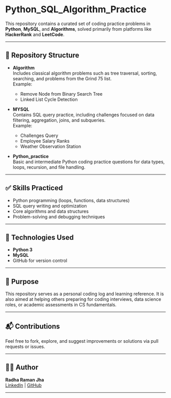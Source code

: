 # Python_SQL_Algorithm_Practice

This repository contains a curated set of coding practice problems in **Python**, **MySQL**, and **Algorithms**, solved primarily from platforms like **HackerRank** and **LeetCode**.

---

## 📁 Repository Structure

- **Algorithm**  
  Includes classical algorithm problems such as tree traversal, sorting, searching, and problems from the Grind 75 list.  
  Example:  
  - Remove Node from Binary Search Tree  
  - Linked List Cycle Detection  

- **MYSQL**  
  Contains SQL query practice, including challenges focused on data filtering, aggregation, joins, and subqueries.  
  Example:  
  - Challenges Query  
  - Employee Salary Ranks  
  - Weather Observation Station  

- **Python_practice**  
  Basic and intermediate Python coding practice questions for data types, loops, recursion, and file handling.  

---

## ✅ Skills Practiced

- Python programming (loops, functions, data structures)
- SQL query writing and optimization
- Core algorithms and data structures
- Problem-solving and debugging techniques

---

## 🔧 Technologies Used

- **Python 3**
- **MySQL**
- GitHub for version control

---

## 📌 Purpose

This repository serves as a personal coding log and learning reference. It is also aimed at helping others preparing for coding interviews, data science roles, or academic assessments in CS fundamentals.

---

## 📬 Contributions

Feel free to fork, explore, and suggest improvements or solutions via pull requests or issues.

---

## 🧑‍💻 Author

**Radha Raman Jha**  
[LinkedIn](https://www.linkedin.com/in/radha-raman-jha-a565a2102) | [GitHub](https://github.com/RadhaRamanJha)

---
